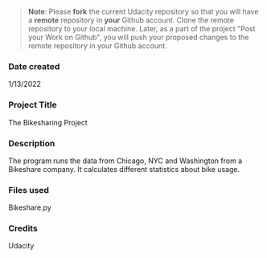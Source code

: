 >**Note**: Please **fork** the current Udacity repository so that you will have a **remote** repository in **your** Github account. Clone the remote repository to your local machine. Later, as a part of the project "Post your Work on Github", you will push your proposed changes to the remote repository in your Github account.

### Date created
1/13/2022

### Project Title
The Bikesharing Project

### Description
The program runs the data from Chicago, NYC and Washington from a Bikeshare company. It calculates different statistics about bike usage.

### Files used
Bikeshare.py

### Credits
Udacity
